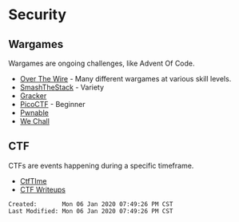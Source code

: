 # Security

## Wargames

Wargames are ongoing challenges, like Advent Of Code.

- [Over The Wire](https://overthewire.org/wargames/) - Many different wargames
  at various skill levels.
- [SmashTheStack](http://smashthestack.org/) - Variety
- [Gracker](https://www.smrrd.de/creating-a-hacking-game-part-1-introduction.html)
- [PicoCTF](https://picoctf.com/) - Beginner
- [Pwnable](https://pwnable.tw/challenge/)
- [We Chall](https://www.wechall.net/about_wechall)

## CTF

CTFs are events happening during a specific timeframe.

- [CtfTIme](https://ctftime.org/)
- [CTF Writeups](https://github.com/ctfs/write-ups-2017)

```
Created:       Mon 06 Jan 2020 07:49:26 PM CST
Last Modified: Mon 06 Jan 2020 07:49:26 PM CST
```
